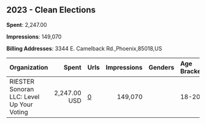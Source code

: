 ## 2023 - Clean Elections 
**Spent**: 2,247.00

**Impressions**: 149,070

**Billing Addresses**: 3344 E. Camelback Rd.,Phoenix,85018,US

|Organization|Spent|Urls|Impressions|Genders|Age Brackets|Country Codes|
|:---|---:|:---|---:|:---|:---|:---|
|RIESTER Sonoran LLC: Level Up Your Voting|2,247.00 USD|[0](https://www.snap.com/political-ads/asset/e07ee54f272adecf2895c10f47a144d24424b4f1146ab4a4289002cdbb1f2713?mediaType=mp4)|149,070||18-20|united states|
